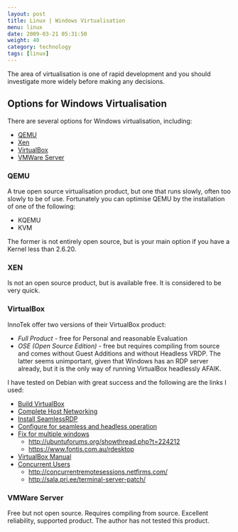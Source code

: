 ```yaml
---
layout: post
title: Linux | Windows Virtualisation
menu: linux
date: 2009-03-21 05:31:50
weight: 40
category: technology
tags: [linux]
---
```


The area of virtualisation is one of rapid development and you should investigate more widely before making any decisions.

## Options for Windows Virtualisation

There are several options for Windows virtualisation, including:

   * [QEMU](#qemu)
   * [Xen](#xen)
   * [VirtualBox](#virtualbox)
   * [VMWare Server](#vmware-server)

<!--more-->

### QEMU

A true open source virtualisation product, but one that runs slowly, often too slowly to be of use. Fortunately you can optimise QEMU by the installation of one of the following:

   * KQEMU
   * KVM

The former is not entirely open source, but is your main option if you have a Kernel less than 2.6.20.

### XEN

Is not an open source product, but is available free. It is considered to be very quick.

### VirtualBox

InnoTek offer two versions of their VirtualBox product:

   * *Full Product* - free for Personal and reasonable Evaluation
   * *OSE (Open Source Edition)* - free but requires compiling from source and comes without Guest Additions and without Headless VRDP. The latter seems unimportant, given that Windows has an RDP server already, but it is the only way of running VirtualBox headlessly AFAIK.

I have tested on Debian with great success and the following are the links I used:

   * [Build VirtualBox](https://help.ubuntu.com/community/VirtualBox#head-ac88c03223e773c78dbb46b4b13c109de1143a03)
   * [Complete Host Networking](http://ubuntuforums.org/archive/index.php/t-346185.html)
   * [Install SeamlessRDP](http://www.cendio.com/seamlessrdp/)
   * [Configure for seamless and headless operation](http://ubuntuforums.org/showthread.php?t=433359)
   * [Fix for multiple windows](http://ubuntuforums.org/showthread.php?t=433359&page=11)
      * http://ubuntuforums.org/showthread.php?t=224212
      * https://www.fontis.com.au/rdesktop
   * [VirtualBox Manual](http://www.virtualbox.org/download/UserManual.pdf)
   * [Concurrent Users](http://sig9.com/articles/concurrent-remote-desktop)
      * http://concurrentremotesessions.netfirms.com/
      * http://sala.pri.ee/terminal-server-patch/

### VMWare Server

Free but not open source. Requires compiling from source. Excellent reliability, supported product. The author has not tested this product.
